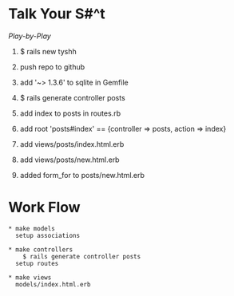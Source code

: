 # Talk Your S#^t

*Play-by-Play*

1. $ rails new tyshh

2. push repo to github

3. add '~> 1.3.6' to sqlite in Gemfile

4. $ rails generate controller posts

5. add index to posts in routes.rb

6. add root 'posts#index' == {controller => posts, action => index}

7. add views/posts/index.html.erb

8. add views/posts/new.html.erb

9. added form_for to posts/new.html.erb



# Work Flow

    * make models
      setup associations

    * make controllers
        $ rails generate controller posts
      setup routes

    * make views
      models/index.html.erb
